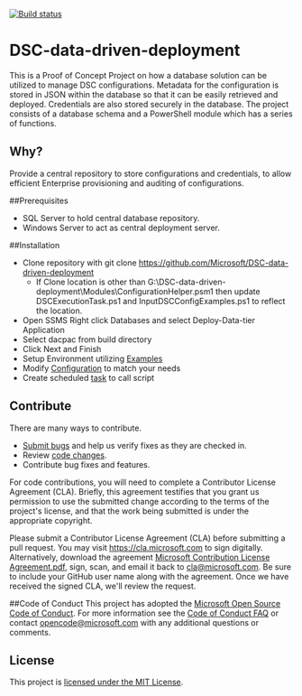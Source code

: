[![Build status](https://ci.appveyor.com/api/projects/status/6a59vfritv4kbc7d/branch/master?svg=true)](https://ci.appveyor.com/project/Microsoft/DSC-data-driven-deployment/branch/master)

# DSC-data-driven-deployment
This is a Proof of Concept Project on how a database solution can be utilized to manage DSC configurations. Metadata for the configuration is stored in JSON within the database so that it can be easily retrieved and deployed. Credentials are also stored securely in the database. The project consists of a database schema and a PowerShell module which has a series of functions.


## Why?
Provide a central repository to store configurations and credentials, to allow efficient Enterprise provisioning and auditing of configurations.

##Prerequisites
* SQL Server to hold central database repository.
* Windows Server to act as central deployment server.

##Installation
* Clone repository with git clone https://github.com/Microsoft/DSC-data-driven-deployment 
	* If Clone location is other than G:\DSC-data-driven-deployment\Modules\ConfigurationHelper.psm1 then update DSCExecutionTask.ps1 and InputDSCConfigExamples.ps1 to reflect the location.
* Open SSMS Right click Databases and select Deploy-Data-tier Application
* Select dacpac from build directory
* Click Next and Finish
* Setup Environment utilizing [Examples](https://github.com/Microsoft/DSC-data-driven-deployment/blob/dev/scripts/InputDSCConfigExamples.ps1)
* Modify [Configuration](https://github.com/Microsoft/DSC-data-driven-deployment/blob/dev/scripts/DSCStandAloneJSON_CalledbyDSCExecution.ps1) to match your needs
* Create scheduled [task](https://github.com/Microsoft/DSC-data-driven-deployment/blob/dev/scripts/DSCExecutionTask.ps1) to call script

## Contribute

There are many ways to contribute.

* [Submit bugs](https://github.com/Microsoft/DSC-data-driven-deployment/issues) and help us verify fixes as they are checked in.
* Review [code changes](https://github.com/Microsoft/DSC-data-driven-deployment/pulls).
* Contribute bug fixes and features.

For code contributions, you will need to complete a Contributor License Agreement (CLA). Briefly, this agreement testifies that you grant us permission to use the submitted change according to the terms of the project's license, and that the work being submitted is under the appropriate copyright.

Please submit a Contributor License Agreement (CLA) before submitting a pull request. You may visit <https://cla.microsoft.com> to sign digitally. Alternatively, download the agreement [Microsoft Contribution License Agreement.pdf](https://cla.microsoft.com/cladoc/microsoft-contribution-license-agreement.pdf), sign, scan, and email it back to <cla@microsoft.com>. Be sure to include your GitHub user name along with the agreement. Once we have received the signed CLA, we'll review the request.

##Code of Conduct 
This project has adopted the [Microsoft Open Source Code of Conduct](https://opensource.microsoft.com/codeofconduct/).
For more information see the [Code of Conduct FAQ](https://opensource.microsoft.com/codeofconduct/faq/) or contact [opencode@microsoft.com](mailto:opencode@microsoft.com) with any additional questions or comments.
## License

This project is [licensed under the MIT License](LICENSE).